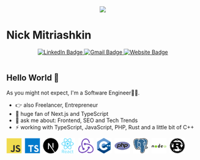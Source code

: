 <div id="header" align="center">
  <img src="https://api.techterratales.com/wp-content/uploads/2023/09/software-dev-sticker.png" width="100"/>
</div>

# Nick Mitriashkin

<div id="badges" align="center">
  <a href="https://www.linkedin.com/in/nikolay-mit/">
    <img src="https://img.shields.io/badge/LinkedIn-blue?style=for-the-badge&logo=linkedin&logoColor=white" alt="LinkedIn Badge"/>
  </a>
  <a href="mailto:nick.mitriashkin@gmail.com">
    <img src="https://img.shields.io/badge/@-red?style=for-the-badge&logo=Gmail&logoColor=white" alt="Gmail Badge"/>
  </a>
  <a href="https://techterratales.com">
    <img src="https://img.shields.io/badge/techterratales.com-blue?style=for-the-badge&logo=firefox&logoColor=white" alt="Website Badge"/>
  </a>

  <br />

  <img src="https://komarev.com/ghpvc/?username=eqbit&style=flat-square&color=blue" alt=""/>
</div>



## Hello World 👋
As you might not expect, I'm a Software Engineer🏄‍♂️. 

- 👉 also Freelancer, Entrepreneur
- 💙 huge fan of Next.js and TypeScript
- 💬 ask me about: Frontend, SEO and Tech Trends
- ⚡ working with TypeScript, JavaScript, PHP, Rust and a little bit of C++
  
<div>
  <img src="https://github.com/devicons/devicon/blob/master/icons/javascript/javascript-original.svg" title="JavaScript" alt="JavaScript" width="40" height="40"/>&nbsp;
  <img src="https://github.com/devicons/devicon/blob/master/icons/typescript/typescript-original.svg" title="TypeScript" alt="TypeScript" width="40" height="40"/>&nbsp;
  <img src="https://github.com/devicons/devicon/blob/master/icons/nextjs/nextjs-original.svg" title="NextJS" alt="NextJS" width="40" height="40"/>
  <img src="https://github.com/devicons/devicon/blob/master/icons/react/react-original-wordmark.svg" title="React" alt="React" width="40" height="40"/>&nbsp;
  <img src="https://github.com/devicons/devicon/blob/master/icons/redux/redux-original.svg" title="Redux" alt="Redux " width="40" height="40"/>&nbsp;
  <img src="https://github.com/devicons/devicon/blob/master/icons/cplusplus/cplusplus-original.svg"  title="C++" alt="C++" width="40" height="40"/>&nbsp;
  <img src="https://github.com/devicons/devicon/blob/master/icons/php/php-original.svg" title="PHP" alt="PHP" width="40" height="40"/>&nbsp;
  <img src="https://github.com/devicons/devicon/blob/master/icons/postgresql/postgresql-original.svg" title="Postgres"  alt="Postgres" width="40" height="40"/>&nbsp;
  <img src="https://github.com/devicons/devicon/blob/master/icons/nodejs/nodejs-original-wordmark.svg" title="NodeJS" alt="NodeJS" width="40" height="40"/>&nbsp;
  <img src="https://github.com/devicons/devicon/blob/master/icons/rust/rust-plain.svg" title="Rust" alt="Rust" width="40" height="40"/>
</div>
